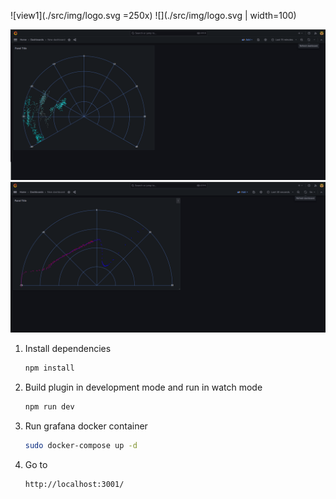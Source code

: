 ![view1](./src/img/logo.svg =250x)
![](./src/img/logo.svg | width=100)



![view1](./src/img/view1.png)
![view1](./src/img/view2.png)

1. Install dependencies

   ```bash
   npm install
   ```

2. Build plugin in development mode and run in watch mode

   ```bash
   npm run dev
   ```
3. Run grafana docker container

   ```bash
   sudo docker-compose up -d
   ```
4. Go to 

   ```bash
   http://localhost:3001/
   ```
